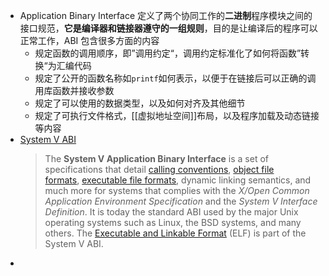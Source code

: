 - Application Binary Interface 定义了两个协同工作的**二进制**程序模块之间的接口规范，**它是编译器和链接器遵守的一组规则**，目的是让编译后的程序可以正常工作，ABI 包含很多方面的内容
	- 规定函数的调用顺序，即”调用约定“，调用约定标准化了如何将函数”转换“为汇编代码
	- 规定了公开的函数名称如`printf`如何表示，以便于在链接后可以正确的调用库函数并接收参数
	- 规定了可以使用的数据类型，以及如何对齐及其他细节
	- 规定了可执行文件格式，[[虚拟地址空间]]布局，以及程序加载及动态链接等内容
- [System V ABI](https://wiki.osdev.org/System_V_ABI)
  > The **System V Application Binary Interface** is a set of specifications that detail [calling conventions](https://wiki.osdev.org/Calling_Conventions), [object file formats](https://wiki.osdev.org/Object_Files), [executable file formats](https://wiki.osdev.org/Executable_Formats), dynamic linking semantics, and much more for systems that complies with the *X/Open Common Application Environment Specification* and the *System V Interface Definition*. It is today the standard ABI used by the major Unix operating systems such as Linux, the BSD systems, and many others. The [Executable and Linkable Format](https://wiki.osdev.org/Executable_and_Linkable_Format) (ELF) is part of the System V ABI.
-